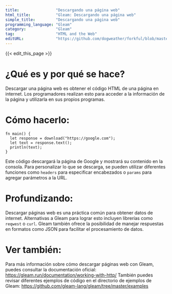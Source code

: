 ```yaml
---
title:                "Descargando una página web"
html_title:           "Gleam: Descargando una página web"
simple_title:         "Descargando una página web"
programming_language: "Gleam"
category:             "Gleam"
tag:                  "HTML and the Web"
editURL:              "https://github.com/dogweather/forkful/blob/master/content/es/gleam/downloading-a-web-page.md"
---
```


{{< edit_this_page >}}

# ¿Qué es y por qué se hace?

Descargar una página web es obtener el código HTML de una página en internet. Los programadores realizan esto para acceder a la información de la página y utilizarla en sus propios programas.

# Cómo hacerlo:

```Gleam 
fn main() {
  let response = download("https://google.com");
  let text = response.text();
  println(text);
}
```

Este código descargará la página de Google y mostrará su contenido en la consola. Para personalizar lo que se descarga, se pueden utilizar diferentes funciones como ```headers``` para especificar encabezados o ```params``` para agregar parámetros a la URL.

# Profundizando:

Descargar páginas web es una práctica común para obtener datos de internet. Alternativas a Gleam para lograr esto incluyen librerías como ```reqwest``` o ```curl```. Gleam también ofrece la posibilidad de manejar respuestas en formatos como JSON para facilitar el procesamiento de datos.

# Ver también:

Para más información sobre cómo descargar páginas web con Gleam, puedes consultar la documentación oficial: https://gleam.run/documentation/working-with-http/ También puedes revisar diferentes ejemplos de código en el directorio de ejemplos de Gleam: https://github.com/gleam-lang/gleam/tree/master/examples